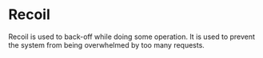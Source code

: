 # Recoil

Recoil is used to back-off while doing some operation. It is used to prevent the system from being overwhelmed by too many requests.
